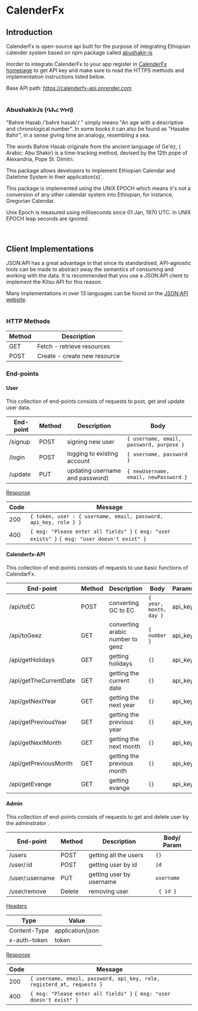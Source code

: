 # CalenderFx

## Introduction

CalenderFx is open-source api built for the purpose of integrating Ethiopian calender system based on npm package called [abushakir-js]('https://www.npmjs.com/package/abushakir') 

Inorder to integrate CalenderFx to your app register in [CalenderFx homepage]('https://calenderfx-client.onrender.com/') to get API key and make sure to read the HTTPS methods and implementation instructions listed below.

Base API path: https://calenderfx-api.onrender.com
<br><br>

### AbushakirJs (ባሕረ ሃሳብ)

"Bahire Hasab /'bəhrɛ həsəb'/ " simply means "An age with a descriptive and chronological number". In some books it can also be found as "Hasabe Bahir", in a sense giving time an analogy, resembling a sea.

The words Bahire Hasab originate from the ancient language of Ge'ez, ( Arabic: Abu Shakir) is a time-tracking method, devised by the 12th pope of Alexandria, Pope St. Dimitri.

This package allows developers to implement Ethiopian Calendar and Datetime System in their application(s)`.

This package is implemented using the UNIX EPOCH which means it's not a conversion of any other calendar system into Ethiopian, for instance, Gregorian Calendar.

Unix Epoch is measured using milliseconds since 01 Jan, 1970 UTC. In UNIX EPOCH leap seconds are ignored.

<br>

## Client Implementations

JSON:API has a great advantage in that since its standardised, API-agnostic tools can be made to abstract away the semantics of consuming and working with the data. It is recommended that you use a JSON:API client to implement the Kitsu API for this reason.

Many implementations in over 13 languages can be found on the [JSON:API website](http://jsonapi.org/implementations/#client-libraries).<br><br>


### HTTP Methods


| Method | Description                  |
| ------ | ---------------------------- |
| GET    | Fetch - retrieve resources   |
| POST   | Create - create new resource |


### End-points

#### <b>User</b>

This collection of end-points consists of requests to post, get and update user data.


| End-point | Method | Description                     | Body                                           |
| --------- | ------ | ------------------------------- | ---------------------------------------------- |
| /signup   | POST   | signing new user         | ``` { username, email, password, purpose } ``` |
| /login    | POST   | logging to existing account     | ``` { username, password } ```                 |
| /update   | PUT    | updating username and password) | ``` { newUsername, email, newPassword } ```    |

 <u>Response</u>
 
| Code | Message |
| ----- | ----- | 
| 200 | ``` { token, user : { username, email, password, api_key, role } } ``` |
| 400 | ``` { msg: "Please enter all fields" } ``` ``` { msg: "user exists" } ``` ``` { msg: "user doesn't exist" } ```|


#### <b>Calenderfx-API</b>

This collection of end-points consists of requests to use basic functions of CalendarFx.


| End-point | Method | Description                     | Body | Params |
| --------- | ------ | ------------------------------- | ---- | ------ |
| /api/toEC   | POST   | converting GC to EC |    ```{ year, month, day }```     | api_key |
| /api/toGeez    | GET | converting arabic number to geez |  ```{ number }``` | api_key |
| /api/getHolidays   |  GET   | getting holidays | ```{}``` | api_key |
| /api/getTheCurrentDate   | GET    | getting the current date | ```{}``` | api_key |
| /api/getNextYear   | GET    | getting the next year  | ``` {} ```    | api_key |
| /api/getPreviousYear  | GET    | getting the previous year | ``` {} ```    | api_key |
| /api/getNextMonth  | GET    | getting the next month | ``` {} ```    | api_key |
| /api/getPreviousMonth  | GET    | getting the previous month | ``` {} ```    | api_key |
| /api/getEvange   | GET    | getting evange | ``` {} ```    | api_key |

#### <b>Admin</b>

This collection of end-points consists of requests to get and delete user by the adminstrator .


| End-point | Method | Description                     | Body/ Param                                           |
| --------- | ------ | ------------------------------- | ---------------------------------------------- |
| /users   | POST   | getting all the users | ``` {} ``` |
| /user/:id    | POST   | getting user by id | ``` id ```                 |
| /user/:username   | PUT    | getting user by username | ``` username ```    |
| /user/remove | Delete | removing user | ``` { id }```|

 <u>Headers</u>

 | Type | Value |
 | ---- | ----- |
 | Content-Type | application/json |
 | x-auth-token | token |

 <u>Response</u>
 
| Code | Message |
| ----- | ----- | 
| 200 | ``` { username, email, password, api_key, role, registerd_at, requests } ``` |
| 400 | ``` { msg: "Please enter all fields" } ``` ``` { msg: "user doesn't exist" } ```|

